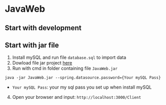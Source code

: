 # JavaWeb

## Start with development

## Start with jar file

1. Install mySQL and run file `database.sql` to import data
2. Dowload file jar project [here](https://uithcm-my.sharepoint.com/:u:/g/personal/20520613_ms_uit_edu_vn/Ebb9LyooAS5JnrP9AebNp2QBChi0aeoGeG7PXJ0UgbH45A?e=oIaNjo)
3. Run with cmd in folder containing file `JavaWeb.jar`
```
java -jar JavaWeb.jar --spring.datasource.password={Your mySQL Pass}
```
- `Your mySQL Pass`: your my sql pass you set up when install mySQL
4. Open your browser and input:
  `http://localhost:3000/Client`

